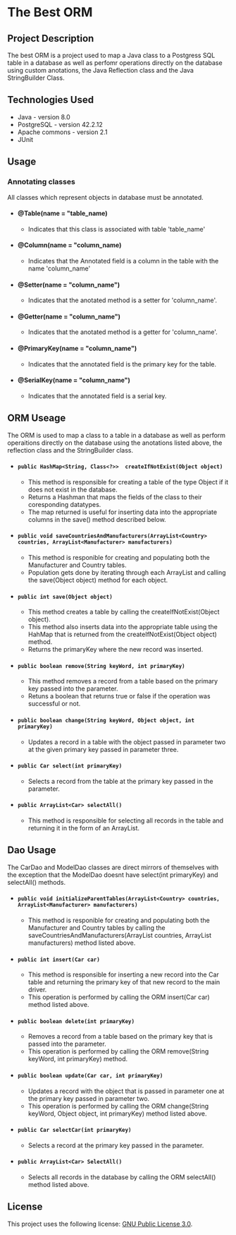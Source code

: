 # The Best ORM

## Project Description
The best ORM is a project used to map a Java class to a Postgress SQL table in a database as well as perfomr operations directly on the database using custom anotations, the Java Reflection class and the Java StringBuilder Class. 

## Technologies Used

* Java - version 8.0  
* PostgreSQL - version 42.2.12  
* Apache commons - version 2.1  
* JUnit
  
## Usage  
  ### Annotating classes  
  All classes which represent objects in database must be annotated.
   - #### @Table(name = "table_name)  
      - Indicates that this class is associated with table 'table_name'  
   - #### @Column(name = "column_name)  
      - Indicates that the Annotated field is a column in the table with the name 'column_name'  
   - #### @Setter(name = "column_name")  
      - Indicates that the anotated method is a setter for 'column_name'.  
   - #### @Getter(name = "column_name")  
      - Indicates that the anotated method is a getter for 'column_name'.  
   - #### @PrimaryKey(name = "column_name") 
      - Indicates that the annotated field is the primary key for the table.
   - #### @SerialKey(name = "column_name") 
      - Indicates that the annotated field is a serial key.

  ## ORM Useage
  The ORM is used to map a class to a table in a database as well as perform operaitions directly on the database using the anotations listed above, the   reflection class and the StringBuilder class.
  - #### `public HashMap<String, Class<?>>  createIfNotExist(Object object)`  
     - This method is responsible for creating a table of the type Object if it does not exist in the database.
     - Returns a Hashman that maps the fields of the class to their coresponding datatypes.
     - The map returned is useful for inserting data into the appropriate columns in the save() method described below.  
  - #### `public void saveCountriesAndManufacturers(ArrayList<Country> countries, ArrayList<Manufacturer> manufacturers)`  
     - This method is responible for creating and populating both the Manufacturer and Country tables.
     - Population gets done by iterating through each ArrayList and calling the save(Object object) method for each object.
  - #### `public int save(Object object)`  
     - This method creates a table by calling the createIfNotExist(Object object).
     - This method also inserts data into the appropriate table using the HahMap that is returned from the createIfNotExist(Object object) method.
     - Returns the primaryKey where the new record was inserted.
  - #### `public boolean remove(String keyWord, int primaryKey)`  
     - This method removes a record from a table based on the primary key passed into the parameter.
     - Retuns a boolean that returns true or false if the operation was successful or not.
  - #### `public boolean change(String keyWord, Object object, int primaryKey) `  
     - Updates a record in a table with the object passed in parameter two at the given primary key passed in parameter three.
  - #### `public Car select(int primaryKey)`  
     -  Selects a record from the table at the primary key passed in the parameter.
  - #### `public ArrayList<Car> selectAll()`
     - This method is responsible for selecting all records in the table and returning it in the form of an ArrayList.  
  
  ## Dao Usage  
  The CarDao and ModelDao classes are direct mirrors of themselves with the exception that the ModelDao doesnt have select(int primaryKey) and selectAll() methods.
  - #### `public void initializeParentTables(ArrayList<Country> countries, ArrayList<Manufacturer> manufacturers)`
     - This method is responible for creating and populating both the Manufacturer and Country tables by calling the saveCountriesAndManufacturers(ArrayList<Country> countries, ArrayList<Manufacturer> manufacturers) method listed above.
  - #### `public int insert(Car car)`
     - This method is responsible for inserting a new record into the Car table and returning the primary key of that new record to the main driver.
     - This operation is performed by calling the ORM insert(Car car) method listed above.
  - #### `public boolean delete(int primaryKey)`
     - Removes a record from a table based on the primary key that is passed into the parameter.
     - This operation is performed by calling the ORM remove(String keyWord, int primaryKey) method.
  - #### `public boolean update(Car car, int primaryKey)`
     - Updates a record with the object that is passed in parameter one at the primary key passed in parameter two.
     - This operation is performed by calling the ORM change(String keyWord, Object object, int primaryKey) method listed above.
  - #### `public Car selectCar(int primaryKey)`
     - Selects a record at the primary key passed in the parameter.
  - #### `public ArrayList<Car> SelectAll()`
     - Selects all records in the database by calling the ORM selectAll() method listed above.

## License
This project uses the following license: [GNU Public License 3.0](https://www.gnu.org/licenses/gpl-3.0.en.html).
